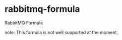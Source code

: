 rabbitmq-formula
================

RabbitMQ Formula

note: This formula is not well supported at the moment.
